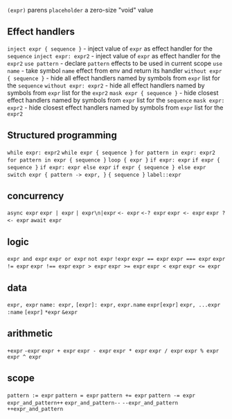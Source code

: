 
`(expr)` parens
`placeholder` a zero-size "void" value

## Effect handlers

`inject expr { sequence }` - inject value of `expr` as effect handler for the `sequence`
`inject expr: expr2` - inject value of `expr` as effect handler for the `expr2`
`use pattern` - declare `pattern` effects to be used in current scope
`use name` - take symbol `name` effect from env and return its handler
`without expr { sequence }` - hide all effect handlers named by symbols from `expr` list for the `sequence`
`without expr: expr2` - hide all effect handlers named by symbols from `expr` list for the `expr2`
`mask expr { sequence }` - hide closest effect handlers named by symbols from `expr` list for the `sequence`
`mask expr: expr2` - hide closest effect handlers named by symbols from `expr` list for the `expr2`

## Structured programming

`while expr: expr2`
`while expr { sequence }`
`for pattern in expr: expr2`
`for pattern in expr { sequence }`
`loop { expr }`
`if expr: expr`
`if expr { sequence }`
`if expr: expr else expr`
`if expr { sequence } else expr`
`switch expr { pattern -> expr, }`
`{ sequence }`
`label::expr`

## concurrency

`async expr`
`expr | expr`
`| expr\n|expr`
`<- expr`
`<-? expr`
`expr <- expr`
`expr ?<- expr`
`await expr`

## logic

`expr and expr`
`expr or expr`
`not expr`
`!expr`
`expr == expr`
`expr === expr`
`expr != expr`
`expr !== expr`
`expr > expr`
`expr >= expr`
`expr < expr`
`expr <= expr`

## data

`expr, expr`
`name: expr,`
`[expr]: expr,`
`expr.name`
`expr[expr]`
`expr, ...expr`
`:name`
`[expr]`
`*expr`
`&expr`

## arithmetic

`+expr`
`-expr`
`expr + expr`
`expr - expr`
`expr * expr`
`expr / expr`
`expr % expr`
`expr ^ expr`

## scope

`pattern := expr`
`pattern = expr`
`pattern += expr`
`pattern -= expr`
`expr_and_pattern++`
`expr_and_pattern--`
`--expr_and_pattern`
`++expr_and_pattern`




